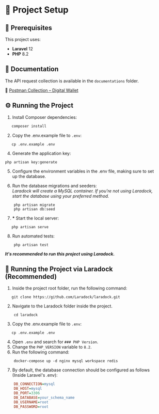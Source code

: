 # 🚀 Project Setup

## 📌 Prerequisites

This project uses:
- **Laravel** 12
- **PHP** 8.2  

## 📖 Documentation

The API request collection is available in the `documentations` folder.  

📌 [Postman Collection – Digital Wallet](https://github.com/BreakinAnt/digital_wallet/blob/main/documentations/Digital%20Wallet.postman_collection.json)  


## ⚙️ Running the Project

1. Install Composer dependencies:  
```sh
   composer install
```
2. Copy the .env.example file to `.env`:
```
   cp .env.example .env
```
4. Generate the application key:
```
php artisan key:generate
```

5. Configure the environment variables in the .env file, making sure to set up the database.
   
6. Run the database migrations and seeders:
<br>*Laradock will create a MySQL container. If you're not using Laradock, start the database using your preferred method.*
```
    php artisan migrate
    php artisan db:seed
```

7. __*__ Start the local server:
```
   php artisan serve
```
8. Run automated tests:
```
    php artisan test
```

*__It's recommended to run this project using Laradock.__*

## 🐳 Running the Project via Laradock (Recommended)
1. Inside the project root folder, run the following command:  
```
   git clone https://github.com/Laradock/laradock.git
```
2. Navigate to the Laradock folder inside the project.
```
    cd laradock
```
3. Copy the .env.example file to `.env`:
```
   cp .env.example .env
```
4. Open `.env` and search for `### PHP Version`.
5. Change the `PHP_VERSION` variable to `8.2`.
6. Run the following command:
```
    docker-compose up -d nginx mysql workspace redis
```
7. By default, the database connection should be configured as follows (Inside Laravel's .env):
```ini
    DB_CONNECTION=mysql
    DB_HOST=mysql
    DB_PORT=3306
    DB_DATABASE=your_schema_name
    DB_USERNAME=root
    DB_PASSWORD=root
```
